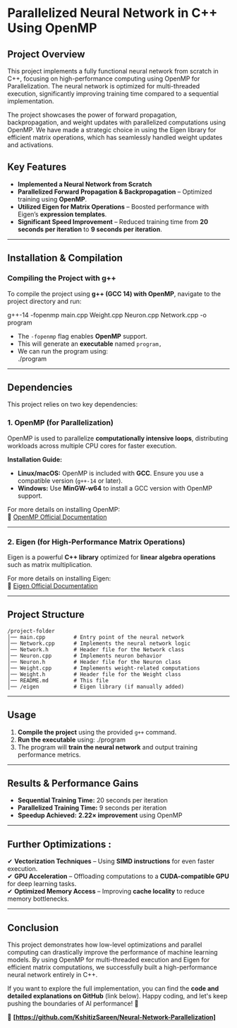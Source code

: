 # **Parallelized Neural Network in C++ Using OpenMP**  

## **Project Overview**  
This project implements a fully functional neural network from scratch in C++, focusing on high-performance computing using OpenMP for Parallelization. The neural network is optimized for multi-threaded execution, significantly improving training time compared to a sequential implementation.  

The project showcases the power of forward propagation, backpropagation, and weight updates with parallelized computations using OpenMP. We have made a strategic choice in using the Eigen library for efficient matrix operations, which has seamlessly handled weight updates and activations.  

## **Key Features**  
- **Implemented a Neural Network from Scratch** 
- **Parallelized Forward Propagation & Backpropagation** – Optimized training using **OpenMP**.  
- **Utilized Eigen for Matrix Operations** – Boosted performance with Eigen’s **expression templates**.  
- **Significant Speed Improvement** – Reduced training time from **20 seconds per iteration** to **9 seconds per iteration**.  

---

## **Installation & Compilation**  
### **Compiling the Project with g++**  
To compile the project using **g++ (GCC 14) with OpenMP**, navigate to the project directory and run:  

g++-14 -fopenmp main.cpp Weight.cpp Neuron.cpp Network.cpp -o program

- The `-fopenmp` flag enables **OpenMP** support.  
- This will generate an **executable** named `program,` 
- We can run the program using:  
 ./program

---

## **Dependencies**  
This project relies on two key dependencies:  

### **1. OpenMP (for Parallelization)**  
OpenMP is used to parallelize **computationally intensive loops**, distributing workloads across multiple CPU cores for faster execution.  

**Installation Guide:**  
- **Linux/macOS:** OpenMP is included with **GCC**. Ensure you use a compatible version (`g++-14` or later).  
- **Windows:** Use **MinGW-w64** to install a GCC version with OpenMP support.  

For more details on installing OpenMP:  
🔗 [OpenMP Official Documentation](https://www.openmp.org/)  

---

### **2. Eigen (for High-Performance Matrix Operations)**  
Eigen is a powerful **C++ library** optimized for **linear algebra operations** such as matrix multiplication.


For more details on installing Eigen:  
🔗 [Eigen Official Documentation](https://eigen.tuxfamily.org/)  

---

## **Project Structure**  
```
/project-folder
│── main.cpp         # Entry point of the neural network
│── Network.cpp      # Implements the neural network logic
│── Network.h        # Header file for the Network class
│── Neuron.cpp       # Implements neuron behavior
│── Neuron.h         # Header file for the Neuron class
│── Weight.cpp       # Implements weight-related computations
│── Weight.h         # Header file for the Weight class
│── README.md        # This file
│── /eigen           # Eigen library (if manually added)
```

---

## **Usage**  
1. **Compile the project** using the provided `g++` command.  
2. **Run the executable** using:
   ./program
3. The program will **train the neural network** and output training performance metrics.  

---

## **Results & Performance Gains**  
- **Sequential Training Time:** 20 seconds per iteration  
- **Parallelized Training Time:** 9 seconds per iteration  
- **Speedup Achieved:** **2.22× improvement** using OpenMP  

---

## **Further Optimizations** :  
✔ **Vectorization Techniques** – Using **SIMD instructions** for even faster execution.  
✔ **GPU Acceleration** – Offloading computations to a **CUDA-compatible GPU** for deep learning tasks.  
✔ **Optimized Memory Access** – Improving **cache locality** to reduce memory bottlenecks.  

---

## **Conclusion**  
This project demonstrates how low-level optimizations and parallel computing can drastically improve the performance of machine learning models. By using OpenMP for multi-threaded execution and Eigen for efficient matrix computations, we successfully built a high-performance neural network entirely in C++.  

If you want to explore the full implementation, you can find the **code and detailed explanations on GitHub** (link below). Happy coding, and let's keep pushing the boundaries of AI performance! 🚀  

🔗 **[https://github.com/KshitizSareen/Neural-Network-Parallelization]** 

